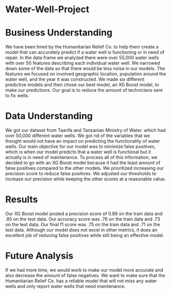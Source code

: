 # Water-Well-Project

# Business Understanding 

We have been hired by the Humanitarian Relief Co. to help them create a model that can accurately predict if a water well is functioning or in need of repair.  In the data frame we analyzed there were over 55,000 water wells with over 50 features describing each individual water well. We narrowed down some of the data so that there would be less noise in our models. The features we focused on involved geographic location, population around the water well, and the year it was constructed. We made six different predictive models and then chose our best model, an XG Boost model, to make our predictions. Our goal is to reduce the amount of technicians sent to fix wells.

# Data Understanding 

We got our dataset from Taarifa and Tanzanian Ministry of Water. which had over 50,000 different water wells. We got rid of the variables that we thought would not have an impact on predicting the functionality of water wells. Our main objective for our model was to minimize false positives, which is when our model predicts that a water well is functional but it actually is in need of maintenance. To process all of this information, we decided to go with an XG Boost model because it had the least amount of false positives compared to the other models. We prioritized increasing our precision score to reduce false positives. We adjusted our thresholds to increase our precision while keeping the other scores at a reasonable value. 

# Results 

Our XG Boost model posted a precision score of 0.88 on the train data and .85 on the test data. Our accuracy score was .76 on the train data and .73 on the test data. Our final f1 score was .75 on the train data and .71 on the test data. Although our model does not excel in other metrics, it does an excellent job of reducing false positives while still being an effective model. 

# Future Analysis 

If we had more time, we would work to make our model more accurate and also decrease the amount of false negatives. We want to make sure that the Humanitarian Relief Co. has a reliable model that will not miss any water wells and only report water wells that need maintenance. 
